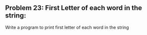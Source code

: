 ## Problem 23: First Letter of each word in the string:

Write a program to print first letter of each word in the string
